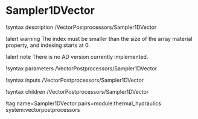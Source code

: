 # Sampler1DVector

!syntax description /VectorPostprocessors/Sampler1DVector

!alert warning
The index must be smaller than the size of the array material property, and indexing
starts at 0.

!alert note
There is no AD version currently implemented.

!syntax parameters /VectorPostprocessors/Sampler1DVector

!syntax inputs /VectorPostprocessors/Sampler1DVector

!syntax children /VectorPostprocessors/Sampler1DVector

!tag name=Sampler1DVector pairs=module:thermal_hydraulics system:vectorpostprocessors
